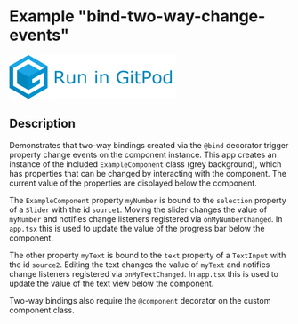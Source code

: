 # Example "bind-two-way-change-events"

[![GitPod Logo](../../doc/run-in-gitpod.png)](https://gitpod.io/#example=bind-two-way-change-events/https://github.com/eclipsesource/tabris-decorators/tree/master/examples/bind-two-way-change-events)

## Description

Demonstrates that two-way bindings created via the `@bind` decorator trigger property change events on the component instance. This app creates an instance of the included `ExampleComponent` class (grey background), which has properties that can be changed by interacting with the component. The current value of the properties are displayed below the component.

The `ExampleComponent` property `myNumber` is bound to the `selection` property of a `Slider` with the id `source1`. Moving the slider changes the value of `myNumber` and notifies change listeners registered via `onMyNumberChanged`. In `app.tsx` this is used to update the value of the progress bar below the component.

The other property `myText` is bound to the `text` property of a `TextInput` with the id `source2`. Editing the text changes the value of `myText` and notifies change listeners registered via `onMyTextChanged`. In `app.tsx` this is used to update the value of the text view below the component.

Two-way bindings also require the `@component` decorator on the custom component class.
